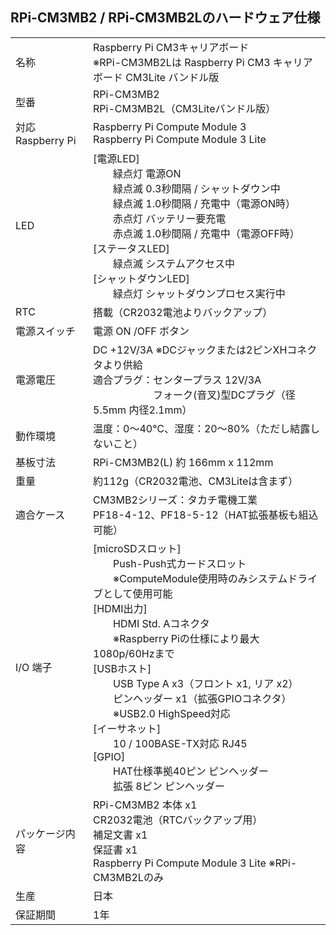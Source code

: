 ## RPi-CM3MB2 / RPi-CM3MB2Lのハードウェア仕様
|||
|:-----|:-----|
|名称| Raspberry Pi CM3キャリアボード<br>※RPi-CM3MB2Lは Raspberry Pi CM3 キャリアボード CM3Lite バンドル版|
|型番|RPi-CM3MB2<br>RPi-CM3MB2L（CM3Liteバンドル版）|
|対応 Raspberry Pi|Raspberry Pi Compute Module 3<br>Raspberry Pi Compute Module 3 Lite|
|LED|[電源LED]<br>　　緑点灯 電源ON<br>　　緑点滅 0.3秒間隔 / シャットダウン中<br>　　緑点滅 1.0秒間隔 / 充電中（電源ON時）<br>　　赤点灯 バッテリー要充電<br>　　赤点滅 1.0秒間隔 / 充電中（電源OFF時） <br>[ステータスLED]<br>　　緑点滅 システムアクセス中<br>[シャットダウンLED]<br>　　緑点灯 シャットダウンプロセス実行中|
|RTC|搭載（CR2032電池よりバックアップ）|
|電源スイッチ|電源 ON /OFF ボタン|
|電源電圧|DC +12V/3A ※DCジャックまたは2ピンXHコネクタより供給<br>適合プラグ：センタープラス 12V/3A<br>　　　　　　フォーク(音叉)型DCプラグ（径5.5mm 内径2.1mm） |
|動作環境|温度：0～40℃、湿度：20～80%（ただし結露しないこと）|
|基板寸法|RPi-CM3MB2(L) 約 166mm x 112mm|
|重量|約112g（CR2032電池、CM3Liteは含まず）|
|適合ケース|CM3MB2シリーズ：タカチ電機工業<br>PF18-4-12、PF18-5-12（HAT拡張基板も組込可能）|
|I/O 端子|[microSDスロット]<br>　　Push-Push式カードスロット<br>　　※ComputeModule使用時のみシステムドライブとして使用可能<br>[HDMI出力]<br>　　HDMI Std. Aコネクタ<br>　　※Raspberry Piの仕様により最大1080p/60Hzまで<br>[USBホスト]<br>　　USB Type A x3（フロント x1, リア x2）<br>　　ピンヘッダー x1（拡張GPIOコネクタ）<br>　　※USB2.0 HighSpeed対応<br>[イーサネット]<br>　　10 / 100BASE-TX対応 RJ45<br>[GPIO]<br>　　HAT仕様準拠40ピン ピンヘッダー<br>　　拡張 8ピン ピンヘッダー|
|パッケージ内容|RPi-CM3MB2 本体 x1<br>CR2032電池（RTCバックアップ用）<br>補足文書 x1<br>保証書 x1<br>Raspberry Pi Compute Module 3 Lite ※RPi-CM3MB2Lのみ|
|生産|日本|
|保証期間|1年|
